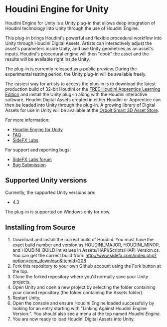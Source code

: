 # Houdini Engine for Unity
Houdini Engine for Unity is a Unity plug-in that allows deep integration of
Houdini technology into Unity through the use of Houdini Engine.

This plug-in brings Houdini's powerful and flexible procedural workflow into
Unity through Houdini Digital Assets. Artists can interactively adjust the
asset's parameters inside Unity, and use Unity geometries as an asset's inputs.
Houdini's procedural engine will then "cook" the asset and the results will be
available right inside Unity.

The plug-in is currently released as a public preview. During the experimental
testing period, the Unity plug-in will be available freely.

The easiest way for artists to access the plug-in is to download the latest
production build of 32-bit Houdini or the [FREE Houdini Apprentice Learning
Edition](http://www.sidefx.com/index.php?option=com_download&task=apprentice&Itemid=208)
and install the Unity plug-in along with the Houdini interactive software.
Houdini Digital Assets created in either Houdini or Apprentice can then be
loaded into Unity through the plug-in. A growing library of Digital Assets for
use in Unity will be available at the [Orbolt Smart 3D Asset
Store](http://www.orbolt.com/unity).

For more information:

* [Houdini Engine for Unity](http://www.sidefx.com/unity)
* [FAQ](http://www.sidefx.com/index.php?option=com_content&task=view&id=2618&Itemid=393)
* [SideFX Labs](http://labs.sidefx.com)

For support and reporting bugs:

* [SideFX Labs forum](http://www.sidefx.com/index.php?option=com_forum&Itemid=172&page=viewforum&f=46)
* [Bug Submission](http://www.sidefx.com/index.php?option=com_content&task=view&id=768&Itemid=239)

## Supported Unity versions
Currently, the supported Unity versions are:

* 4.3

The plug-in is supported on Windows only for now.

## Installing from Source
1. Download and install the correct build of Houdini. You must have the exact build number and version as HOUDINI_MAJOR, HOUDINI_MINOR, and HOUDINI_BUILD int values in Assets/HAPI/Scripts/HAPI_Version.cs. You can get the correct build from: http://www.sidefx.com/index.php?option=com_download&Itemid=208
1. Fork this repository to your own Github account using the Fork button at the top.
1. Clone the forked repository where you'd normally save your Unity projects.
1. Open Unity and open a new project by selecting the folder containing your cloned repository (the folder containing the Assets folder).
1. Restart Unity.
1. Open the console and ensure Houdini Engine loaded successfully by looking for an entry starting with "Linking Against Houdini Engine Version:". You should also see a menu at the top named _Houdini Engine_.
1. You are now ready to load Houdini Digital Assets into Unity.

